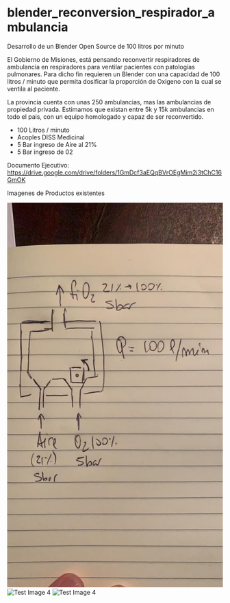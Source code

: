 # blender_reconversion_respirador_ambulancia
Desarrollo de un Blender Open Source de 100 litros por minuto


El Gobierno de Misiones, está pensando reconvertir respiradores de ambulancia en respiradores para ventilar pacientes con patologías pulmonares. Para dicho fin requieren un Blender con una capacidad de 100 litros / minuto que permita dosificar la proporción de Oxigeno con la cual se ventila al paciente.

La provincia cuenta con unas 250 ambulancias, mas las ambulancias de propiedad privada. Estimamos que existan entre 5k y 15k ambulancias en todo el pais, con un equipo homologado y capaz de ser reconvertido.

- 100 Litros / minuto
- Acoples DISS Medicinal
- 5 Bar ingreso de Aire al 21%
- 5 Bar ingreso de 02

Documento Ejecutivo: https://drive.google.com/drive/folders/1GmDcf3aEQqBVrOEgMim2i3tChC16GmOK


Imagenes de Productos existentes

![Test Image 4](https://raw.githubusercontent.com/gastonfariasb/blender_reconversion_respirador_ambulancia/master/Draft.jpeg)
![Test Image 4](https://github.com/tograh/testrepository/3DTest.png)
![Test Image 4](https://github.com/tograh/testrepository/3DTest.png)
